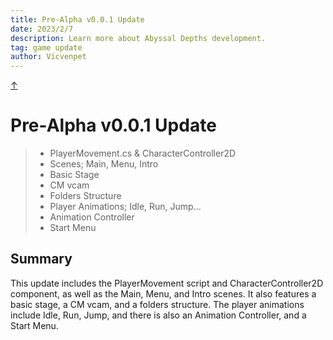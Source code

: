 ```yaml
---
title: Pre-Alpha v0.0.1 Update
date: 2023/2/7
description: Learn more about Abyssal Depths development.
tag: game update
author: Vicvenpet
---
```


<a class="top-link hide" href="#top">↑</a>
<a name="top"></a>

# Pre-Alpha v0.0.1 Update

> - PlayerMovement.cs & CharacterController2D
> - Scenes; Main, Menu, Intro
> - Basic Stage
> - CM vcam
> - Folders Structure
> - Player Animations; Idle, Run, Jump...
> - Animation Controller
> - Start Menu

## Summary

This update includes the PlayerMovement script and CharacterController2D component, as well as the Main, Menu, and Intro scenes. It also features a basic stage, a CM vcam, and a folders structure. The player animations include Idle, Run, Jump, and there is also an Animation Controller, and a Start Menu.
